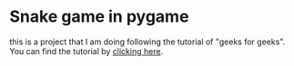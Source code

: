 # Snake game in pygame

this is a project that I am doing following the tutorial of "geeks for geeks". You can find the tutorial by [clicking here](https://www.geeksforgeeks.org/python/snake-game-in-python-using-pygame-module/).
